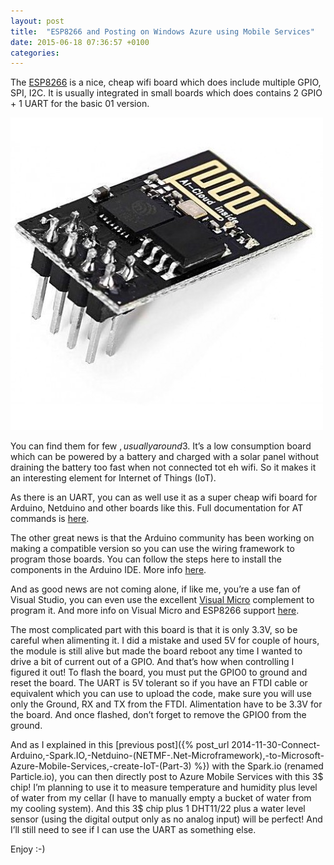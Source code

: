 ```yaml
---
layout: post
title:  "ESP8266 and Posting on Windows Azure using Mobile Services"
date: 2015-06-18 07:36:57 +0100
categories: 
---
```

The [ESP8266](https://nurdspace.nl/File:ESP8266_Specifications_English.pdf) is a nice, cheap wifi board which does include multiple GPIO, SPI, I2C. It is usually integrated in small boards which does contains 2 GPIO + 1 UART for the basic 01 version. 

 ![wifi serial transceiver](/assets/wifi-serial-transceiver-module.jpg)

 You can find them for few $, usually around 3$. It’s a low consumption board which can be powered by a battery and charged with a solar panel without draining the battery too fast when not connected tot eh wifi. So it makes it an interesting element for Internet of Things (IoT). 

 As there is an UART, you can as well use it as a super cheap wifi board for Arduino, Netduino and other boards like this. Full documentation for AT commands is [here](http://www.pighixxx.com/test/wp-content/uploads/2014/12/ESP8266Ref.pdf).

 The other great news is that the Arduino community has been working on making a compatible version so you can use the wiring framework to program those boards. You can follow the steps here to install the components in the Arduino IDE. More info [here](http://www.esp8266.com/viewtopic.php?f=26&amp;t=3094).

 And as good news are not coming alone, if like me, you’re a use fan of Visual Studio, you can even use the excellent [Visual Micro](http://www.visualmicro.com/) complement to program it. And more info on Visual Micro and ESP8266 support [here](http://www.visualmicro.com/page/esp8266.aspx).

 The most complicated part with this board is that it is only 3.3V, so be careful when alimenting it. I did a mistake and used 5V for couple of hours, the module is still alive but made the board reboot any time I wanted to drive a bit of current out of a GPIO. And that’s how when controlling I figured it out! To flash the board, you must put the GPIO0 to ground and reset the board. The UART is 5V tolerant so if you have an FTDI cable or equivalent which you can use to upload the code, make sure you will use only the Ground, RX and TX from the FTDI. Alimentation have to be 3.3V for the board. And once flashed, don’t forget to remove the GPIO0 from the ground.

 And as I explained in this [previous post]({% post_url 2014-11-30-Connect-Arduino,-Spark.IO,-Netduino-(NETMF-.Net-Microframework),-to-Microsoft-Azure-Mobile-Services,-create-IoT-(Part-3) %}) with the Spark.io (renamed Particle.io), you can then directly post to Azure Mobile Services with this 3$ chip! I’m planning to use it to measure temperature and humidity plus level of water from my cellar (I have to manually empty a bucket of water from my cooling system). And this 3$ chip plus 1 DHT11/22 plus a water level sensor (using the digital output only as no analog input) will be perfect! And I’ll still need to see if I can use the UART as something else.

 Enjoy :-)

